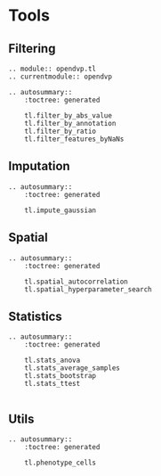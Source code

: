 # Tools

## Filtering
```{eval-rst}
.. module:: opendvp.tl
.. currentmodule:: opendvp

.. autosummary::
    :toctree: generated
    
    tl.filter_by_abs_value
    tl.filter_by_annotation
    tl.filter_by_ratio
    tl.filter_features_byNaNs
```

## Imputation
```{eval-rst}
.. autosummary::
    :toctree: generated

    tl.impute_gaussian
```

## Spatial
```{eval-rst}
.. autosummary::
    :toctree: generated

    tl.spatial_autocorrelation
    tl.spatial_hyperparameter_search
```

## Statistics
```{eval-rst}
.. autosummary::
    :toctree: generated

    tl.stats_anova
    tl.stats_average_samples
    tl.stats_bootstrap
    tl.stats_ttest
    
```


## Utils
```{eval-rst}
.. autosummary::
    :toctree: generated

    tl.phenotype_cells
```
